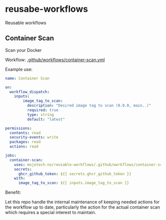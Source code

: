 # reusabe-workflows
Reusable workflows

## Container Scan

Scan your Docker

Workflow: [.github/workflows/container-scan.yml](.github/workflows/container-scan.yml)

Example use:

```yaml
name: Container Scan

on:
  workflow_dispatch:
    inputs:
        image_tag_to_scan:
          description: "Desired image tag to scan (0.0.0, main..)"
          required: true
          type: string
          default: "latest"

permissions:
  contents: read
  security-events: write
  packages: read
  actions: read

jobs:
  container-scan:
    uses: mojotech-no/reusable-workflows/.github/workflows/container-scan.yml@main
    secrets:
      ghcr_github_token: ${{ secrets.ghcr_github_token }}
    with:
      image_tag_to_scan: ${{ inputs.image_tag_to_scan }}
```

Benefit:

Let this repo handle the internal maintenance of keeping needed actions for the workflow up to date,
particularly the action for the actual container scan which requires a special interest to maintain.
